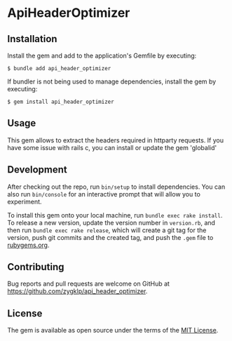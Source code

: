 # ApiHeaderOptimizer

## Installation

Install the gem and add to the application's Gemfile by executing:

    $ bundle add api_header_optimizer

If bundler is not being used to manage dependencies, install the gem by executing:

    $ gem install api_header_optimizer

## Usage

This gem allows to extract the headers required in httparty requests. 
If you have some issue with rails c, you can install or update the gem 'globalid'
## Development

After checking out the repo, run `bin/setup` to install dependencies. You can also run `bin/console` for an interactive prompt that will allow you to experiment.

To install this gem onto your local machine, run `bundle exec rake install`. To release a new version, update the version number in `version.rb`, and then run `bundle exec rake release`, which will create a git tag for the version, push git commits and the created tag, and push the `.gem` file to [rubygems.org](https://rubygems.org).

## Contributing

Bug reports and pull requests are welcome on GitHub at https://github.com/zygklp/api_header_optimizer.

## License

The gem is available as open source under the terms of the [MIT License](https://opensource.org/licenses/MIT).

